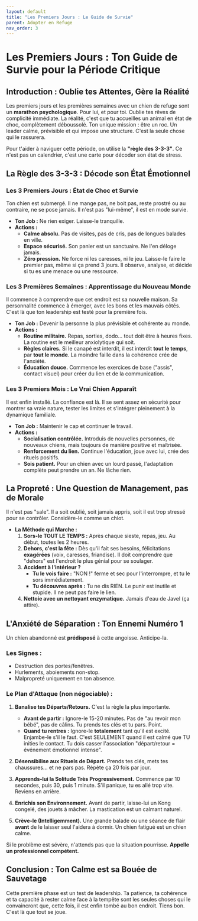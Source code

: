 ```yaml
---
layout: default
title: "Les Premiers Jours : Le Guide de Survie"
parent: Adopter en Refuge
nav_order: 3
---
```


# **Les Premiers Jours : Ton Guide de Survie pour la Période Critique**

## **Introduction : Oublie tes Attentes, Gère la Réalité**

Les premiers jours et les premières semaines avec un chien de refuge sont un **marathon psychologique**. Pour lui, et pour toi. Oublie tes rêves de complicité immédiate. La réalité, c'est que tu accueilles un animal en état de choc, complètement déboussolé. Ton unique mission : être un roc. Un leader calme, prévisible et qui impose une structure. C'est la seule chose qui le rassurera.

Pour t'aider à naviguer cette période, on utilise la **"règle des 3-3-3"**. Ce n'est pas un calendrier, c'est une carte pour décoder son état de stress.

## **La Règle des 3-3-3 : Décode son État Émotionnel**

### **Les 3 Premiers Jours : État de Choc et Survie**

Ton chien est submergé. Il ne mange pas, ne boit pas, reste prostré ou au contraire, ne se pose jamais. Il n'est pas "lui-même", il est en mode survie.

*   **Ton Job :** Ne rien exiger. Laisse-le tranquille.
*   **Actions :**
    *   **Calme absolu.** Pas de visites, pas de cris, pas de longues balades en ville.
    *   **Espace sécurisé.** Son panier est un sanctuaire. Ne l'en déloge jamais.
    *   **Zéro pression.** Ne force ni les caresses, ni le jeu. Laisse-le faire le premier pas, même si ça prend 3 jours. Il observe, analyse, et décide si tu es une menace ou une ressource.

### **Les 3 Premières Semaines : Apprentissage du Nouveau Monde**

Il commence à comprendre que cet endroit est sa nouvelle maison. Sa personnalité commence à émerger, avec les bons et les mauvais côtés. C'est là que ton leadership est testé pour la première fois.

*   **Ton Job :** Devenir la personne la plus prévisible et cohérente au monde.
*   **Actions :**
    *   **Routine militaire.** Repas, sorties, dodo... tout doit être à heures fixes. La routine est le meilleur anxiolytique qui soit.
    *   **Règles claires.** Si le canapé est interdit, il est interdit **tout le temps**, par **tout le monde**. La moindre faille dans la cohérence crée de l'anxiété.
    *   **Éducation douce.** Commence les exercices de base ("assis", contact visuel) pour créer du lien et de la communication.

### **Les 3 Premiers Mois : Le Vrai Chien Apparaît**

Il est enfin installé. La confiance est là. Il se sent assez en sécurité pour montrer sa vraie nature, tester les limites et s'intégrer pleinement à la dynamique familiale.

*   **Ton Job :** Maintenir le cap et continuer le travail.
*   **Actions :**
    *   **Socialisation contrôlée.** Introduis de nouvelles personnes, de nouveaux chiens, mais toujours de manière positive et maîtrisée.
    *   **Renforcement du lien.** Continue l'éducation, joue avec lui, crée des rituels positifs.
    *   **Sois patient.** Pour un chien avec un lourd passé, l'adaptation complète peut prendre un an. Ne lâche rien.

## **La Propreté : Une Question de Management, pas de Morale**

Il n'est pas "sale". Il a soit oublié, soit jamais appris, soit il est trop stressé pour se contrôler. Considère-le comme un chiot.

*   **La Méthode qui Marche :**
    1.  **Sors-le TOUT LE TEMPS :** Après chaque sieste, repas, jeu. Au début, toutes les 2 heures.
    2.  **Dehors, c'est la fête :** Dès qu'il fait ses besoins, félicitations **exagérées** (voix, caresses, friandise). Il doit comprendre que "dehors" est l'endroit le plus génial pour se soulager.
    3.  **Accident à l'intérieur ?**
        *   **Tu le vois faire :** "NON !" ferme et sec pour l'interrompre, et tu le sors immédiatement.
        *   **Tu découvres après :** Tu ne dis RIEN. Le punir est inutile et stupide. Il ne peut pas faire le lien.
    4.  **Nettoie avec un nettoyant enzymatique.** Jamais d'eau de Javel (ça attire).

## **L'Anxiété de Séparation : Ton Ennemi Numéro 1**

Un chien abandonné est **prédisposé** à cette angoisse. Anticipe-la.

### **Les Signes :**
*   Destruction des portes/fenêtres.
*   Hurlements, aboiements non-stop.
*   Malpropreté uniquement en ton absence.

### **Le Plan d'Attaque (non négociable) :**

1.  **Banalise tes Départs/Retours.** C'est la règle la plus importante.
    *   **Avant de partir :** Ignore-le 15-20 minutes. Pas de "au revoir mon bébé", pas de câlins. Tu prends tes clés et tu pars. Point.
    *   **Quand tu rentres :** Ignore-le **totalement** tant qu'il est excité. Enjambe-le s'il le faut. C'est SEULEMENT quand il est calmé que TU inities le contact. Tu dois casser l'association "départ/retour = événement émotionnel intense".

2.  **Désensibilise aux Rituels de Départ.** Prends tes clés, mets tes chaussures... et ne pars pas. Répète ça 20 fois par jour.

3.  **Apprends-lui la Solitude Très Progressivement.** Commence par 10 secondes, puis 30, puis 1 minute. S'il panique, tu es allé trop vite. Reviens en arrière.

4.  **Enrichis son Environnement.** Avant de partir, laisse-lui un Kong congelé, des jouets à mâcher. La mastication est un calmant naturel.

5.  **Crève-le (Intelligemment).** Une grande balade ou une séance de flair **avant** de le laisser seul l'aidera à dormir. Un chien fatigué est un chien calme.

Si le problème est sévère, n'attends pas que la situation pourrisse. **Appelle un professionnel compétent.**

## **Conclusion : Ton Calme est sa Bouée de Sauvetage**

Cette première phase est un test de leadership. Ta patience, ta cohérence et ta capacité à rester calme face à la tempête sont les seules choses qui le convaincront que, cette fois, il est enfin tombé au bon endroit. Tiens bon. C'est là que tout se joue. 
